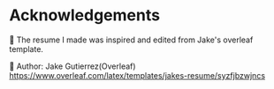 Acknowledgements
====================================================================================================================================
📁 The resume I made was inspired and edited from Jake's overleaf template. 

📝 Author: Jake Gutierrez(Overleaf)
https://www.overleaf.com/latex/templates/jakes-resume/syzfjbzwjncs



